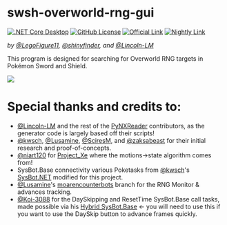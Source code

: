 # swsh-overworld-rng-gui
[![.NET Core Desktop](https://github.com/LegoFigure11/swsh-overworld-rng-gui/actions/workflows/dotnet-desktop.yml/badge.svg)](https://github.com/LegoFigure11/swsh-overworld-rng-gui/actions/workflows/dotnet-desktop.yml) [![GitHub License](https://img.shields.io/github/license/legofigure11/swsh-overworld-rng-gui?color=ff69b4)](https://github.com/LegoFigure11/swsh-overworld-rng-gui/blob/main/LICENSE) [![Official Link](https://img.shields.io/badge/Official%20Release-Download-brightgreen)](https://github.com/LegoFigure11/swsh-overworld-rng-gui/releases/latest) [![Nightly Link](https://img.shields.io/badge/Latest%20Commit-Direct%20Download-blue)](https://nightly.link/LegoFigure11/swsh-overworld-rng-gui/workflows/dotnet-desktop/main/SWSH-Overworld-RNG-GUI.zip)

_by [@LegoFigure11](https://github.com/LegoFigure11/), [@shinyfinder](https://github.com/shinyfinder/), and [@Lincoln-LM](https://github.com/Lincoln-LM/)_

This program is designed for searching for Overworld RNG targets in Pokémon Sword and Shield.

![](https://i.imgur.com/np96S7j.png)

Special thanks and credits to:
=====

- [@Lincoln-LM](https://github.com/Lincoln-LM/) and the rest of the [PyNXReader](https://github.com/Lincoln-LM/PyNXReader) contributors, as the generator code is largely based off their scripts! 
- [@kwsch](https://github.com/kwsch/), [@Lusamine](https://github.com/Lusamine/), [@SciresM](https://github.com/sciresm/), and [@zaksabeast](https://github.com/zaksabeast/) for their initial research and proof-of-concepts.
- [@niart120](https://github.com/niart120/) for [Project_Xe](https://github.com/niart120/Project_Xe) where the motions->state algorithm comes from!
- SysBot.Base connectivity various Poketasks from [@kwsch](https://github.com/kwsch)'s [SysBot.NET](https://github.com/kwsch/SysBot.NET) modified for this project. 
- [@Lusamine](https://github.com/Lusamine/)'s [moarencounterbots](https://github.com/Lusamine/SysBot.NET/tree/moarencounterbots) branch for the RNG Monitor & advances tracking.
- [@Koi-3088](https://github.com/Koi-3088) for the DaySkipping and ResetTime SysBot.Base call tasks, made possible via his [Hybrid SysBot.Base](https://github.com/Koi-3088/sys-usb-botbase) <- you will need to use this if you want to use the DaySkip button to advance frames quickly.
